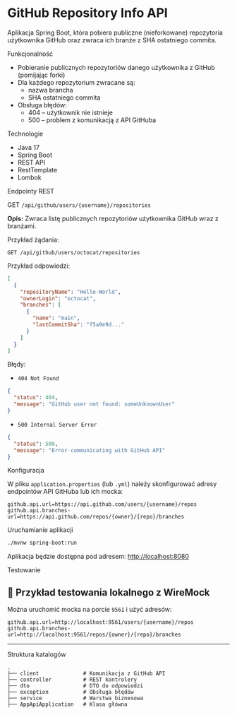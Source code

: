 # GitHub Repository Info API

Aplikacja Spring Boot, która pobiera publiczne (nieforkowane) repozytoria użytkownika GitHub oraz zwraca ich branże z SHA ostatniego commita.

Funkcjonalność

- Pobieranie publicznych repozytoriów danego użytkownika z GitHub (pomijając forki)
- Dla każdego repozytorium zwracane są:
  - nazwa brancha
  - SHA ostatniego commita
- Obsługa błędów:
  - 404 – użytkownik nie istnieje
  - 500 – problem z komunikacją z API GitHuba

Technologie

- Java 17
- Spring Boot
- REST API
- RestTemplate
- Lombok

Endpointy REST

GET `/api/github/users/{username}/repositories`

**Opis:** Zwraca listę publicznych repozytoriów użytkownika GitHub wraz z branżami.

Przykład żądania:
```http
GET /api/github/users/octocat/repositories
```

Przykład odpowiedzi:
```json
[
  {
    "repositoryName": "Hello-World",
    "ownerLogin": "octocat",
    "branches": [
      {
        "name": "main",
        "lastCommitSha": "f5a0e9d..."
      }
    ]
  }
]
```
Błędy:

- `404 Not Found`
```json
{
  "status": 404,
  "message": "GitHub user not found: someUnknownUser"
}
```

- `500 Internal Server Error`
```json
{
  "status": 500,
  "message": "Error communicating with GitHub API"
}
```
Konfiguracja

W pliku `application.properties` (lub `.yml`) należy skonfigurować adresy endpointów API GitHuba lub ich mocka:

```properties
github.api.url=https://api.github.com/users/{username}/repos
github.api.branches-url=https://api.github.com/repos/{owner}/{repo}/branches
```
Uruchamianie aplikacji

```bash
./mvnw spring-boot:run
```

Aplikacja będzie dostępna pod adresem: [http://localhost:8080](http://localhost:8080)

Testowanie


## 🧪 Przykład testowania lokalnego z WireMock

Można uruchomić mocka na porcie `9561` i użyć adresów:

```properties
github.api.url=http://localhost:9561/users/{username}/repos
github.api.branches-url=http://localhost:9561/repos/{owner}/{repo}/branches
```

---

Struktura katalogów

```
.
├── client              # Komunikacja z GitHub API
├── controller          # REST kontrolery
├── dto                 # DTO do odpowiedzi
├── exception           # Obsługa błędów
├── service             # Warstwa biznesowa
├── AppApiApplication   # Klasa główna
```
